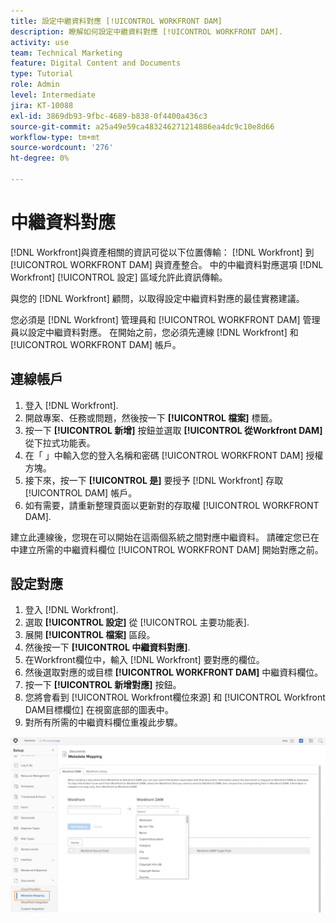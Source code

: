 ```yaml
---
title: 設定中繼資料對應 [!UICONTROL WORKFRONT DAM]
description: 瞭解如何設定中繼資料對應 [!UICONTROL WORKFRONT DAM].
activity: use
team: Technical Marketing
feature: Digital Content and Documents
type: Tutorial
role: Admin
level: Intermediate
jira: KT-10088
exl-id: 3869db93-9fbc-4689-b838-0f4400a436c3
source-git-commit: a25a49e59ca483246271214886ea4dc9c10e8d66
workflow-type: tm+mt
source-wordcount: '276'
ht-degree: 0%

---
```


# 中繼資料對應

[!DNL Workfront]與資產相關的資訊可從以下位置傳輸： [!DNL Workfront] 到 [!UICONTROL WORKFRONT DAM] 與資產整合。 中的中繼資料對應選項 [!DNL Workfront] [!UICONTROL 設定] 區域允許此資訊傳輸。

與您的 [!DNL Workfront] 顧問，以取得設定中繼資料對應的最佳實務建議。

您必須是 [!DNL Workfront] 管理員和 [!UICONTROL WORKFRONT DAM] 管理員以設定中繼資料對應。 在開始之前，您必須先連線 [!DNL Workfront] 和 [!UICONTROL WORKFRONT DAM] 帳戶。

## 連線帳戶

1. 登入 [!DNL Workfront].
1. 開啟專案、任務或問題，然後按一下 **[!UICONTROL 檔案]** 標籤。
1. 按一下 **[!UICONTROL 新增]** 按鈕並選取 **[!UICONTROL 從Workfront DAM]** 從下拉式功能表。
1. 在「 」中輸入您的登入名稱和密碼 [!UICONTROL WORKFRONT DAM] 授權方塊。
1. 接下來，按一下 **[!UICONTROL 是]** 要授予 [!DNL Workfront] 存取 [!UICONTROL DAM] 帳戶。
1. 如有需要，請重新整理頁面以更新對的存取權 [!UICONTROL WORKFRONT DAM].

建立此連線後，您現在可以開始在這兩個系統之間對應中繼資料。 請確定您已在中建立所需的中繼資料欄位 [!UICONTROL WORKFRONT DAM] 開始對應之前。

## 設定對應

1. 登入 [!DNL Workfront].
1. 選取 **[!UICONTROL 設定]** 從 [!UICONTROL 主要功能表].
1. 展開 **[!UICONTROL 檔案]** 區段。
1. 然後按一下 **[!UICONTROL 中繼資料對應]**.
1. 在Workfront欄位中，輸入 [!DNL Workfront] 要對應的欄位。
1. 然後選取對應的或目標 **[!UICONTROL WORKFRONT DAM]** 中繼資料欄位。
1. 按一下 **[!UICONTROL 新增對應]** 按鈕。
1. 您將會看到 [!UICONTROL Workfront欄位來源] 和 [!UICONTROL Workfront DAM目標欄位] 在視窗底部的圖表中。
1. 對所有所需的中繼資料欄位重複此步驟。

![的熒幕擷圖 [!UICONTROL 中繼資料對應] 熒幕輸入 [!DNL Workfront]](assets/01-metadata-mapping.png)
